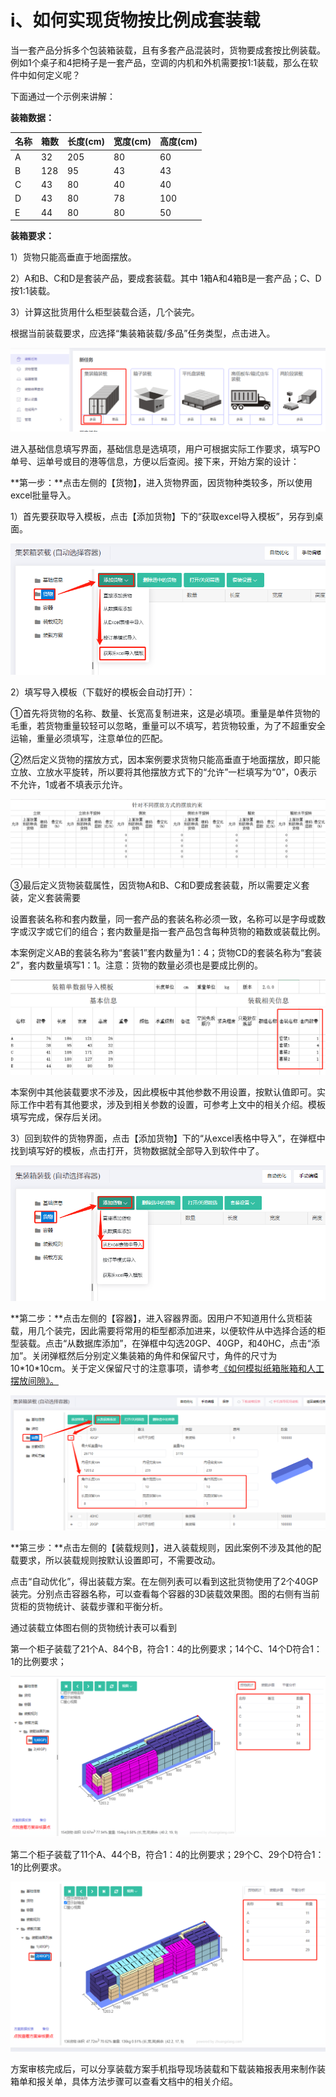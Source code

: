 # i、如何实现货物按比例成套装载

当一套产品分拆多个包装箱装载，且有多套产品混装时，货物要成套按比例装载。例如1个桌子和4把椅子是一套产品，空调的内机和外机需要按1:1装载，那么在软件中如何定义呢？

下面通过一个示例来讲解：

**装箱数据：**

| 名称 | 箱数 | 长度\(cm\) | 宽度\(cm\) | 高度\(cm\) |
| :--- | :--- | :--- | :--- | :--- |
| A | 32 | 205 | 80 | 60 |
| B | 128 | 95 | 43 | 43 |
| C | 43 | 80 | 40 | 40 |
| D | 43 | 80 | 78 | 100 |
| E | 44 | 80 | 80 | 50 |

**装箱要求：**

1）货物只能高垂直于地面摆放。

2）A和B、C和D是套装产品，要成套装载。其中 1箱A和4箱B是一套产品；C、D按1:1装载。

3）计算这批货用什么柜型装载合适，几个装完。

根据当前装载要求，应选择“集装箱装载/多品”任务类型，点击进入。

![](../../.gitbook/assets/0%20%286%29.png)

进入基础信息填写界面，基础信息是选填项，用户可根据实际工作要求，填写PO单号、运单号或目的港等信息，方便以后查阅。接下来，开始方案的设计：

**第一步：**点击左侧的【货物】，进入货物界面，因货物种类较多，所以使用excel批量导入。

1）首先要获取导入模板，点击【添加货物】下的“获取excel导入模板”，另存到桌面。

![](../../.gitbook/assets/1%20%286%29.png)

2）填写导入模板（下载好的模板会自动打开）：

①首先将货物的名称、数量、长宽高复制进来，这是必填项。重量是单件货物的毛重，若货物重量较轻可以忽略，重量可以不填写，若货物较重，为了不超重安全运输，重量必须填写，注意单位的匹配。

②然后定义货物的摆放方式，因本案例要求货物只能高垂直于地面摆放，即只能立放、立放水平旋转，所以要将其他摆放方式下的“允许”一栏填写为“0”，0表示不允许，1或者不填表示允许。

![](../../.gitbook/assets/2%20%287%29.png)

③最后定义货物装载属性，因货物A和B、C和D要成套装载，所以需要定义套装，定义套装需要

设置套装名称和套内数量，同一套产品的套装名称必须一致，名称可以是字母或数字或汉字或它们的组合；套内数量是指一套产品包含每种货物的箱数或装载比例。

本案例定义AB的套装名称为“套装1”套内数量为1：4；货物CD的套装名称为“套装2”，套内数量填写1：1。注意：货物的数量必须也是要成比例的。

![](../../.gitbook/assets/3%20%289%29.png)

本案例中其他装载要求不涉及，因此模板中其他参数不用设置，按默认值即可。实际工作中若有其他要求，涉及到相关参数的设置，可参考上文中的相关介绍。模板填写完成，保存后关闭。

3）回到软件的货物界面，点击【添加货物】下的“从excel表格中导入”，在弹框中找到填写好的模板，点击打开，货物数据就全部导入到软件中了。

![](../../.gitbook/assets/4%20%287%29.png)

**第二步：**点击左侧的【容器】，进入容器界面。因用户不知道用什么货柜装载，用几个装完，因此需要将常用的柜型都添加进来，以便软件从中选择合适的柜型装载。点击“从数据库添加”，在弹框中勾选20GP、40GP，和40HC，点击“添加”。关闭弹框然后分别定义集装箱的角件和保留尺寸，角件的尺寸为10\*10\*10cm。关于定义保留尺寸的注意事项，请参考[《如何模拟纸箱胀箱和人工摆放间隙》。]()

![](../../.gitbook/assets/5%20%286%29.png)

**第三步：**点击左侧的【装载规则】，进入装载规则，因此案例不涉及其他的配载要求，所以装载规则按默认设置即可，不需要改动。

点击“自动优化”，得出装载方案。在左侧列表可以看到这批货物使用了2个40GP装完。分别点击容器名称，可以查看每个容器的3D装载效果图。图的右侧有当前货柜的货物统计、装载步骤和平衡分析。

通过装载立体图右侧的货物统计表可以看到

第一个柜子装载了21个A、84个B，符合1：4的比例要求；14个C、14个D符合1：1的比例要求；

![](../../.gitbook/assets/6%20%284%29.png)

第二个柜子装载了11个A、44个B，符合1：4的比例要求；29个C、29个D符合1：1的比例要求。

![](../../.gitbook/assets/7%20%282%29.png)

方案审核完成后，可以分享装载方案手机指导现场装载和下载装箱报表用来制作装箱单和报关单，具体方法步骤可以查看文档中的相关介绍。

